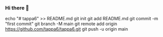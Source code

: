 ### Hi there 👋

<!--
**tappa6/tappa6** is a ✨ _special_ ✨ repository because its `README.md` (this file) appears on your GitHub profile.

Here are some ideas to get you started:

- 🔭 I’m currently working on ...
- 🌱 I’m currently learning ...
- 👯 I’m looking to collaborate on ...
- 🤔 I’m looking for help with ...
- 💬 Ask me about ...
- 📫 How to reach me: ...
- 😄 Pronouns: ...
- ⚡ Fun fact: ...
-->
echo "# tappa6" >> README.md
git init
git add README.md
git commit -m "first commit"
git branch -M main
git remote add origin https://github.com/tappa6/tappa6.git
git push -u origin main
